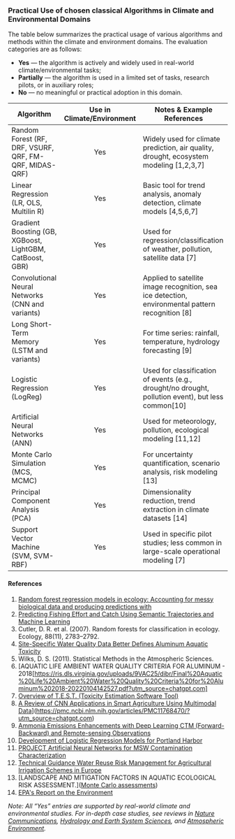### Practical Use of chosen classical Algorithms in Climate and Environmental Domains

The table below summarizes the practical usage of various algorithms and methods within the climate and environment domains. The evaluation categories are as follows:  
- **Yes** — the algorithm is actively and widely used in real-world climate/environmental tasks;  
- **Partially** — the algorithm is used in a limited set of tasks, research pilots, or in auxiliary roles;  
- **No** — no meaningful or practical adoption in this domain.

| Algorithm                                                         | Use in Climate/Environment | Notes & Example References                                                                        |
|-------------------------------------------------------------------|:-------------------------:|----------------------------------------------------------------------------------------------------|
| Random Forest (RF, DRF, VSURF, QRF, FM-QRF, MIDAS-QRF)            | Yes                       | Widely used for climate prediction, air quality, drought, ecosystem modeling [1,2,3,7]             |
| Linear Regression (LR, OLS, Multilin R)                           | Yes                       | Basic tool for trend analysis, anomaly detection, climate models [4,5,6,7]                         |
| Gradient Boosting (GB, XGBoost, LightGBM, CatBoost, GBR)          | Yes                       | Used for regression/classification of weather, pollution, satellite data [7]                       |
| Convolutional Neural Networks (CNN and variants)                  | Yes                       | Applied to satellite image recognition, sea ice detection, environmental pattern recognition [8]   |
| Long Short-Term Memory (LSTM and variants)                        | Yes                       | For time series: rainfall, temperature, hydrology forecasting [9]                                  |
| Logistic Regression (LogReg)                                      | Yes                       | Used for classification of events (e.g., drought/no drought, pollution event), but less common[10] |
| Artificial Neural Networks (ANN)                                  | Yes                       | Used for meteorology, pollution, ecological modeling [11,12]                                       |
| Monte Carlo Simulation (MCS, MCMC)                                | Yes                       | For uncertainty quantification, scenario analysis, risk modeling [13]                              |
| Principal Component Analysis (PCA)                                | Yes                       | Dimensionality reduction, trend extraction in climate datasets [14]                                |
| Support Vector Machine (SVM, SVM-RBF)                             | Yes                       | Used in specific pilot studies; less common in large-scale operational modeling [7]                |

#### References
1. [Random forest regression models in ecology: Accounting for messy biological data and producing predictions with](uncertaintyhttps://meetings.pices.int/publications/Presentations/PICES-2024/S3-Akselrud.pdf)
2. [Predicting Fishing Effort and Catch Using Semantic Trajectories and Machine Learning](https://link.springer.com/chapter/10.1007/978-3-030-38081-6_7)
3. Cutler, D. R. et al. (2007). Random forests for classification in ecology. Ecology, 88(11), 2783–2792.
4. [Site-Specific Water Quality Data Better Defines Aluminum Aquatic Toxicity](https://www.scsengineers.com/site-specific-water-quality-data-better-defines-aluminum-aquatic-toxicity/?utm_source=chatgpt.com)
5. Wilks, D. S. (2011). Statistical Methods in the Atmospheric Sciences.
6. [AQUATIC LIFE AMBIENT WATER QUALITY CRITERIA FOR ALUMINUM - 2018[https://ris.dls.virginia.gov/uploads/9VAC25/dibr/Final%20Aquatic%20Life%20Ambient%20Water%20Quality%20Criteria%20for%20Aluminum%202018-20220104142527.pdf?utm_source=chatgpt.com]
7. [Overview of T.E.S.T. (Toxicity Estimation Software Tool)](https://www.epa.gov/system/files/documents/2024-06/test_508.pdf?utm_source=chatgpt.com)
8. [A Review of CNN Applications in Smart Agriculture Using Multimodal Data](https://www.epa.gov/system/files/documents/2024-07/a-e-february-2021-minutes_final_7-23-2021.pdf?utm_source=chatgpt.com)](https://pmc.ncbi.nlm.nih.gov/articles/PMC11768470/?utm_source=chatgpt.com)
9. [Ammonia Emissions Enhancements with Deep Learning CTM (Forward-Backward) and Remote-sensing Observations](https://www.epa.gov/system/files/documents/2023-11/240pm_baek.pdf?utm_source=chatgpt.com)
10. [Development of Logistic Regression Models for Portland Harbor](https://semspub.epa.gov/work/10/100013730.pdf?utm_source=chatgpt.com)
11. [PROJECT Artificial Neural Networks for MSW Contamination Characterization](https://www.energy.gov/sites/default/files/2022-06/CX-025934.pdf?utm_source=chatgpt.com)
12. [Technical Guidance Water Reuse Risk Management for Agricultural Irrigation Schemes in Europe](https://publications.jrc.ec.europa.eu/repository/bitstream/JRC129596/JRC129596_01.pdf?utm_source=chatgpt.com)
13. [LANDSCAPE AND MITIGATION FACTORS IN AQUATIC ECOLOGICAL RISK ASSESSMENT.]([Monte Carlo assessments](https://esdac.jrc.ec.europa.eu/ESDB_Archive/eusoils_docs/other/FOCUS_Vol1.pdf?utm_source=chatgpt.com))
14. [EPA's Report on the Environment](https://cfpub.epa.gov/roe/technical-documentation_pdf.cfm?i=28&utm_source=chatgpt.com)

*Note: All “Yes” entries are supported by real-world climate and environmental studies. For in-depth case studies, see reviews in [Nature Communications](https://www.nature.com/articles/s41467-021-20901-5), [Hydrology and Earth System Sciences](https://hess.copernicus.org/articles/23/5089/2019/), and [Atmospheric Environment](https://www.sciencedirect.com/journal/atmospheric-environment).*
